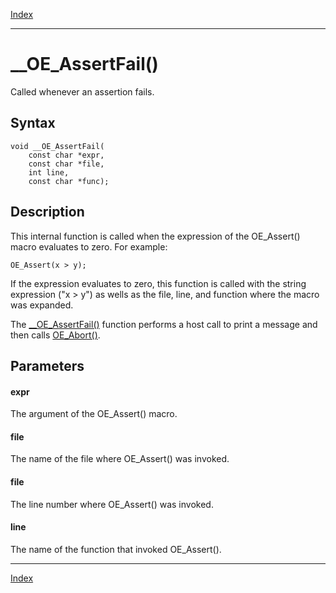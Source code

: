 [Index](index.md)

---
# __OE_AssertFail()

Called whenever an assertion fails.

## Syntax

    void __OE_AssertFail(
        const char *expr,
        const char *file,
        int line,
        const char *func);
## Description 

This internal function is called when the expression of the OE_Assert() macro evaluates to zero. For example:

```
OE_Assert(x > y);
```



If the expression evaluates to zero, this function is called with the string expression ("x > y") as wells as the file, line, and function where the macro was expanded.

The [__OE_AssertFail()](enclave_8h_afb7d4049a4bc01b8e5ba49741e447a16_1afb7d4049a4bc01b8e5ba49741e447a16.md) function performs a host call to print a message and then calls [OE_Abort()](enclave_8h_a8e55d0688551186025aae154d22249b5_1a8e55d0688551186025aae154d22249b5.md).



## Parameters

#### expr

The argument of the OE_Assert() macro.

#### file

The name of the file where OE_Assert() was invoked.

#### file

The line number where OE_Assert() was invoked.

#### line

The name of the function that invoked OE_Assert().

---
[Index](index.md)

